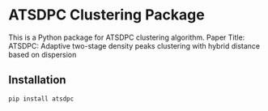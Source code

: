 # ATSDPC Clustering Package

This is a Python package for ATSDPC clustering algorithm.
Paper Title: ATSDPC: Adaptive two-stage density peaks clustering with hybrid distance based on dispersion

## Installation
```sh
pip install atsdpc